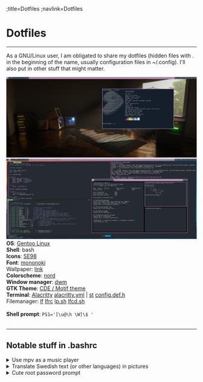 ;title=Dotfiles
;navlink=Dotfiles

# Dotfiles
---
As a GNU/Linux user, I am obligated to share my dotfiles (hidden files with . in the beginning of the name, usually configuration files in ~/.config). I'll also put in other stuff that might matter.
<break>

![Desktop](./pics/desktop.png)
<break>
![Desktop2](./pics/desktop2.png)
<break>
**OS**: [Gentoo Linux](https://www.gentoo.org/)\
**Shell**: bash\
**Icons**: [SE98](https://www.gnome-look.org/p/1581320)\
**Font**: [mononoki](https://madmalik.github.io/mononoki/)\
Wallpaper: [link](./pics/wallpaper.jpg)\
**Colorscheme**: [nord](https://www.nordtheme.com/)\
**Window manager**: [dwm](https://github.com/Toasterbirb/dde/tree/dev)\
**GTK Theme**: [CDE / Motif theme](https://www.gnome-look.org/p/1231025)\
**Terminal**: [Alacritty](https://github.com/alacritty/alacritty) [alacritty.yml](./dotfiles/alacritty.yml) | [st](https://st.suckless.org/) [config.def.h](https://github.com/Toasterbirb/dde/blob/main/st/config.def.h)\
Filemanager: [lf](https://github.com/gokcehan/lf) [lfrc](./dotfiles/lfrc) [lp.sh](./dotfiles/lp.sh) [lfcd.sh](./dotfiles/lfcd.sh)\
<br>
**Shell prompt**: `PS1='[\u@\h \W]\$ '`\
<br>

---

## Notable stuff in .bashrc
<details>
	<summary>Use mpv as a music player</summary>

### Dependencies
- mpv

### Code
```block
alias mpva='mpv --loop-playlist --shuffle=yes --volume=40 --no-video --no-audio-display ./*'
```

### Usage
Just navigate to a directory and run 'mpva'. Make sure to organize your music into directories as if they were different playlists. You could also create symlinks to have one song in multiple "playlists" at the same time.

</details>

<details>
	<summary>Translate Swedish text (or other languages) in pictures</summary>
	
#### Dependencies
- tesseract
- scrot
- [translate-shell](https://www.soimort.org/translate-shell/)

#### Code
```block
alias swe='scrot -s /tmp/translate.png && \
trans -b swe:fi "$(tesseract -l swe /tmp/translate.png stdout 2>/dev/null)" && \
	rm /tmp/translate.png'
```

#### Usage
Run the `swe` alias (or make this a script that is in PATH), select the area you want to translate and the translation should show up in the terminal. If you are going to make this into a script, you will need another way to show the translation (dunst etc.)
<break>
</details>

<details>
	<summary>Cute root password prompt</summary>

#### Dependencies
- sudo (there might be some similar variable for doas)

#### Code
```block
export SUDO_PROMPT="(* ^ ω ^) Mayw I hav ur passwrd sir: "
```

#### Preview
![Password prompt preview](./pics/password_prompt.png)
</details>
